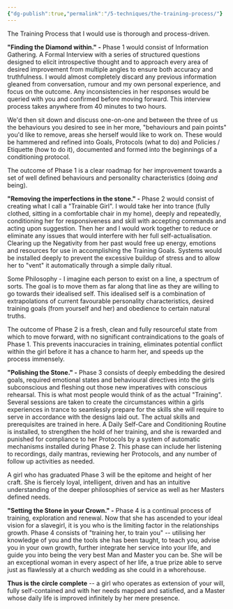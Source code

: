 ```yaml
---
{"dg-publish":true,"permalink":"/5-techniques/the-training-process/"}
---
```



The Training Process that I would use is thorough and process-driven.

**"Finding the Diamond within." -** Phase 1 would consist of Information Gathering. A Formal Interview with a series of structured questions designed to elicit introspective thought and to approach every area of desired improvement from multiple angles to ensure both accuracy and truthfulness. I would almost completely discard any previous information gleaned from conversation, rumour and my own personal experience, and focus on the outcome. Any inconsistencies in her responses would be queried with you and confirmed before moving forward. This interview process takes anywhere from 40 minutes to two hours.

We'd then sit down and discuss one-on-one and between the three of us the behaviours you desired to see in her more, "behaviours and pain points" you'd like to remove, areas she herself would like to work on. These would be hammered and refined into Goals, Protocols (what to do) and Policies / Etiquette (how to do it), documented and formed into the beginnings of a conditioning protocol.

The outcome of Phase 1 is a clear roadmap for her improvement towards a set of well defined behaviours and personality characteristics (doing _and_ being).

**"Removing the imperfections in the stone." -** Phase 2 would consist of creating what I call a "Trainable Girl". I would take her into trance (fully clothed, sitting in a comfortable chair in my home), deeply and repeatedly, conditioning her for responsiveness and skill with accepting commands and acting upon suggestion. Then her and I would work together to reduce or eliminate any issues that would interfere with her full self-actualisation. Clearing up the Negativity from her past would free up energy, emotions and resources for use in accomplishing the Training Goals. Systems would be installed deeply to prevent the excessive buildup of stress and to allow her to "vent" it automatically through a simple daily ritual.

Some Philosophy - I imagine each person to exist on a line, a spectrum of sorts. The goal is to move them as far along that line as they are willing to go towards their idealised self. This idealised self is a combination of extrapolations of current favourable personality characteristics, desired training goals (from yourself and her) and obedience to certain natural truths.

The outcome of Phase 2 is a fresh, clean and fully resourceful state from which to move forward, with no significant contraindications to the goals of Phase 1. This prevents inaccuracies in training, eliminates potential conflict within the girl before it has a chance to harm her, and speeds up the process immensely.

**"Polishing the Stone." -** Phase 3 consists of deeply embedding the desired goals, required emotional states and behavioural directives into the girls subconscious and fleshing out those new imperatives with conscious rehearsal. This is what most people would think of as the actual "Training". Several sessions are taken to create the circumstances within a girls experiences in trance to seamlessly prepare for the skills she will require to serve in accordance with the designs laid out. The actual skills and prerequisites are trained in here. A Daily Self-Care and Conditioning Routine is installed, to strengthen the hold of her training, and she is rewarded and punished for compliance to her Protocols by a system of automatic mechanisms installed during Phase 2. This phase can include her listening to recordings, daily mantras, reviewing her Protocols, and any number of follow up activities as needed.

A girl who has graduated Phase 3 will be the epitome and height of her craft. She is fiercely loyal, intelligent, driven and has an intuitive understanding of the deeper philosophies of service as well as her Masters defined needs.

**"Setting the Stone in your Crown." -** Phase 4 is a continual process of training, exploration and renewal. Now that she has ascended to your ideal vision for a slavegirl, it is you who is the limiting factor in the relationships growth. Phase 4 consists of "training her, to train you" -- utilising her knowledge of you and the tools she has been taught, to teach you, advise you in your own growth, further integrate her service into your life, and guide you into being the very best Man and Master you can be. She will be an exceptional woman in every aspect of her life, a true prize able to serve just as flawlessly at a church wedding as she could in a whorehouse.

**Thus is the circle complete** -- a girl who operates as extension of your will, fully self-contained and with her needs mapped and satisfied, and a Master whose daily life is improved infinitely by her mere presence.
